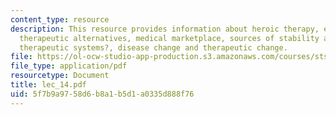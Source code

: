 ```yaml
---
content_type: resource
description: This resource provides information about heroic therapy, emergence of
  therapeutic alternatives, medical marketplace, sources of stability and change in
  therapeutic systems?, disease change and therapeutic change.
file: https://ol-ocw-studio-app-production.s3.amazonaws.com/courses/sts-005-disease-and-society-in-america-fall-2005/5f7b9a9758d6b8a1b5d1a0335d888f76_lec_14.pdf
file_type: application/pdf
resourcetype: Document
title: lec_14.pdf
uid: 5f7b9a97-58d6-b8a1-b5d1-a0335d888f76
---
```

